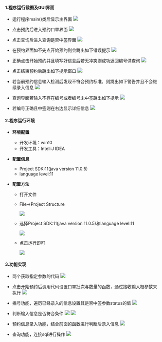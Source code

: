 #### 1.程序运行截图及GUI界面

* 运行程序main()类后显示主界面
![](https://images.cnblogs.com/cnblogs_com/D6Plus/1671117/o_2003151328431.png)

* 点击预约后进入预约口罩界面
![](https://images.cnblogs.com/cnblogs_com/D6Plus/1671117/o_2003151328482.png)

* 点击查询后进入查询是否中签界面
![](https://images.cnblogs.com/cnblogs_com/D6Plus/1671117/o_2003151328523.png)

* 在预约界面如不先点开始预约则会跳出如下错误提示
![](https://images.cnblogs.com/cnblogs_com/D6Plus/1671117/o_2003151328584.png)

* 正确点击开始预约并且填写好信息后若无冲突则成功返回编号供查询
![](https://images.cnblogs.com/cnblogs_com/D6Plus/1671117/o_2003151329385.png)

* 点击结束预约后跳出如下提示窗口
![](https://images.cnblogs.com/cnblogs_com/D6Plus/1671117/o_2003151329436.png)

* 若当前预约信息输入检测后发现不符合预约标准，则跳出如下警告并且不会继续录入信息
![](https://images.cnblogs.com/cnblogs_com/D6Plus/1671117/o_2003151329549.png)

* 查询界面若输入不存在编号或者编号未中签跳出如下提示
![](https://images.cnblogs.com/cnblogs_com/D6Plus/1671117/o_20031513504111.png)

* 若编号正确且中签则在右边显示详细信息
![](https://images.cnblogs.com/cnblogs_com/D6Plus/1671117/o_20031513295910.png)

#### 2.程序运行环境
- **环境配置**
  - 开发环境：win10
  - 开发工具：IntelliJ IDEA

- **配置信息**
  - Project SDK:11(java version 11.0.5)
  - language level:11

- **配置方法**

  - 打开文件

  - File->Project Structure

    ![](https://images.cnblogs.com/cnblogs_com/D6Plus/1671090/o_2003151255081.png)

  - 选择Project SDK:11(java version 11.0.5)和language level:11

    ![](https://images.cnblogs.com/cnblogs_com/D6Plus/1671090/o_2003151255122.png)

  - 点击运行即可

    ![](https://images.cnblogs.com/cnblogs_com/D6Plus/1671090/o_2003151255153.png)

#### 3.功能实现

* 两个获取指定参数的代码
![](https://images.cnblogs.com/cnblogs_com/D6Plus/1671156/o_2003151407191.png)

* 点击开始预约后调用代码设置口罩批次与数量的函数，通过接收输入框参数来执行
![](https://images.cnblogs.com/cnblogs_com/D6Plus/1671156/o_2003151407232.png)

* 摇号功能，遍历已经录入的信息设置其是否中签参数status的值
![](https://images.cnblogs.com/cnblogs_com/D6Plus/1671156/o_2003151407263.png)

* 判断输入信息是否符合条件
![](https://images.cnblogs.com/cnblogs_com/D6Plus/1671156/o_2003151407304.png)
![](https://images.cnblogs.com/cnblogs_com/D6Plus/1671156/o_2003151407345.png)

* 预约信息录入功能，结合前面的函数进行判断后录入信息
![](https://images.cnblogs.com/cnblogs_com/D6Plus/1671156/o_2003151407396.png)

* 查询功能，连接sql进行操作
![](https://images.cnblogs.com/cnblogs_com/D6Plus/1671156/o_2003151407437.png)
